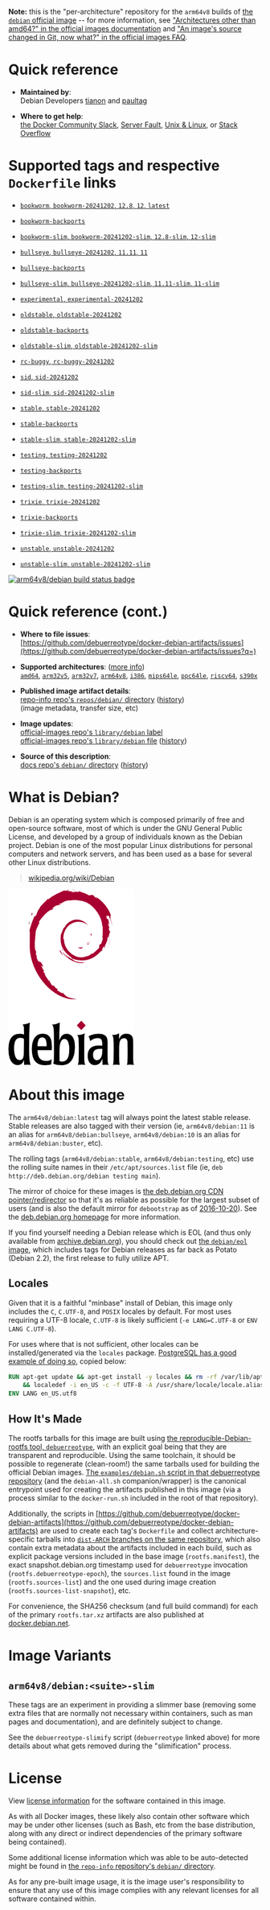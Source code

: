 <!--

********************************************************************************

WARNING:

    DO NOT EDIT "debian/README.md"

    IT IS AUTO-GENERATED

    (from the other files in "debian/" combined with a set of templates)

********************************************************************************

-->

**Note:** this is the "per-architecture" repository for the `arm64v8` builds of [the `debian` official image](https://hub.docker.com/_/debian) -- for more information, see ["Architectures other than amd64?" in the official images documentation](https://github.com/docker-library/official-images#architectures-other-than-amd64) and ["An image's source changed in Git, now what?" in the official images FAQ](https://github.com/docker-library/faq#an-images-source-changed-in-git-now-what).

# Quick reference

-	**Maintained by**:  
	Debian Developers [tianon](https://qa.debian.org/developer.php?login=tianon) and [paultag](https://qa.debian.org/developer.php?login=paultag)

-	**Where to get help**:  
	[the Docker Community Slack](https://dockr.ly/comm-slack), [Server Fault](https://serverfault.com/help/on-topic), [Unix & Linux](https://unix.stackexchange.com/help/on-topic), or [Stack Overflow](https://stackoverflow.com/help/on-topic)

# Supported tags and respective `Dockerfile` links

-	[`bookworm`, `bookworm-20241202`, `12.8`, `12`, `latest`](https://github.com/debuerreotype/docker-debian-artifacts/blob/329d4b79ed0518216a736352ba8323539f65e068/bookworm/oci/index.json)

-	[`bookworm-backports`](https://github.com/debuerreotype/docker-debian-artifacts/blob/329d4b79ed0518216a736352ba8323539f65e068/bookworm/backports/Dockerfile)

-	[`bookworm-slim`, `bookworm-20241202-slim`, `12.8-slim`, `12-slim`](https://github.com/debuerreotype/docker-debian-artifacts/blob/329d4b79ed0518216a736352ba8323539f65e068/bookworm/slim/oci/index.json)

-	[`bullseye`, `bullseye-20241202`, `11.11`, `11`](https://github.com/debuerreotype/docker-debian-artifacts/blob/329d4b79ed0518216a736352ba8323539f65e068/bullseye/oci/index.json)

-	[`bullseye-backports`](https://github.com/debuerreotype/docker-debian-artifacts/blob/329d4b79ed0518216a736352ba8323539f65e068/bullseye/backports/Dockerfile)

-	[`bullseye-slim`, `bullseye-20241202-slim`, `11.11-slim`, `11-slim`](https://github.com/debuerreotype/docker-debian-artifacts/blob/329d4b79ed0518216a736352ba8323539f65e068/bullseye/slim/oci/index.json)

-	[`experimental`, `experimental-20241202`](https://github.com/debuerreotype/docker-debian-artifacts/blob/329d4b79ed0518216a736352ba8323539f65e068/experimental/Dockerfile)

-	[`oldstable`, `oldstable-20241202`](https://github.com/debuerreotype/docker-debian-artifacts/blob/329d4b79ed0518216a736352ba8323539f65e068/oldstable/oci/index.json)

-	[`oldstable-backports`](https://github.com/debuerreotype/docker-debian-artifacts/blob/329d4b79ed0518216a736352ba8323539f65e068/oldstable/backports/Dockerfile)

-	[`oldstable-slim`, `oldstable-20241202-slim`](https://github.com/debuerreotype/docker-debian-artifacts/blob/329d4b79ed0518216a736352ba8323539f65e068/oldstable/slim/oci/index.json)

-	[`rc-buggy`, `rc-buggy-20241202`](https://github.com/debuerreotype/docker-debian-artifacts/blob/329d4b79ed0518216a736352ba8323539f65e068/rc-buggy/Dockerfile)

-	[`sid`, `sid-20241202`](https://github.com/debuerreotype/docker-debian-artifacts/blob/329d4b79ed0518216a736352ba8323539f65e068/sid/oci/index.json)

-	[`sid-slim`, `sid-20241202-slim`](https://github.com/debuerreotype/docker-debian-artifacts/blob/329d4b79ed0518216a736352ba8323539f65e068/sid/slim/oci/index.json)

-	[`stable`, `stable-20241202`](https://github.com/debuerreotype/docker-debian-artifacts/blob/329d4b79ed0518216a736352ba8323539f65e068/stable/oci/index.json)

-	[`stable-backports`](https://github.com/debuerreotype/docker-debian-artifacts/blob/329d4b79ed0518216a736352ba8323539f65e068/stable/backports/Dockerfile)

-	[`stable-slim`, `stable-20241202-slim`](https://github.com/debuerreotype/docker-debian-artifacts/blob/329d4b79ed0518216a736352ba8323539f65e068/stable/slim/oci/index.json)

-	[`testing`, `testing-20241202`](https://github.com/debuerreotype/docker-debian-artifacts/blob/329d4b79ed0518216a736352ba8323539f65e068/testing/oci/index.json)

-	[`testing-backports`](https://github.com/debuerreotype/docker-debian-artifacts/blob/329d4b79ed0518216a736352ba8323539f65e068/testing/backports/Dockerfile)

-	[`testing-slim`, `testing-20241202-slim`](https://github.com/debuerreotype/docker-debian-artifacts/blob/329d4b79ed0518216a736352ba8323539f65e068/testing/slim/oci/index.json)

-	[`trixie`, `trixie-20241202`](https://github.com/debuerreotype/docker-debian-artifacts/blob/329d4b79ed0518216a736352ba8323539f65e068/trixie/oci/index.json)

-	[`trixie-backports`](https://github.com/debuerreotype/docker-debian-artifacts/blob/329d4b79ed0518216a736352ba8323539f65e068/trixie/backports/Dockerfile)

-	[`trixie-slim`, `trixie-20241202-slim`](https://github.com/debuerreotype/docker-debian-artifacts/blob/329d4b79ed0518216a736352ba8323539f65e068/trixie/slim/oci/index.json)

-	[`unstable`, `unstable-20241202`](https://github.com/debuerreotype/docker-debian-artifacts/blob/329d4b79ed0518216a736352ba8323539f65e068/unstable/oci/index.json)

-	[`unstable-slim`, `unstable-20241202-slim`](https://github.com/debuerreotype/docker-debian-artifacts/blob/329d4b79ed0518216a736352ba8323539f65e068/unstable/slim/oci/index.json)

[![arm64v8/debian build status badge](https://img.shields.io/jenkins/s/https/doi-janky.infosiftr.net/job/multiarch/job/arm64v8/job/debian.svg?label=arm64v8/debian%20%20build%20job)](https://doi-janky.infosiftr.net/job/multiarch/job/arm64v8/job/debian/)

# Quick reference (cont.)

-	**Where to file issues**:  
	[https://github.com/debuerreotype/docker-debian-artifacts/issues](https://github.com/debuerreotype/docker-debian-artifacts/issues?q=)

-	**Supported architectures**: ([more info](https://github.com/docker-library/official-images#architectures-other-than-amd64))  
	[`amd64`](https://hub.docker.com/r/amd64/debian/), [`arm32v5`](https://hub.docker.com/r/arm32v5/debian/), [`arm32v7`](https://hub.docker.com/r/arm32v7/debian/), [`arm64v8`](https://hub.docker.com/r/arm64v8/debian/), [`i386`](https://hub.docker.com/r/i386/debian/), [`mips64le`](https://hub.docker.com/r/mips64le/debian/), [`ppc64le`](https://hub.docker.com/r/ppc64le/debian/), [`riscv64`](https://hub.docker.com/r/riscv64/debian/), [`s390x`](https://hub.docker.com/r/s390x/debian/)

-	**Published image artifact details**:  
	[repo-info repo's `repos/debian/` directory](https://github.com/docker-library/repo-info/blob/master/repos/debian) ([history](https://github.com/docker-library/repo-info/commits/master/repos/debian))  
	(image metadata, transfer size, etc)

-	**Image updates**:  
	[official-images repo's `library/debian` label](https://github.com/docker-library/official-images/issues?q=label%3Alibrary%2Fdebian)  
	[official-images repo's `library/debian` file](https://github.com/docker-library/official-images/blob/master/library/debian) ([history](https://github.com/docker-library/official-images/commits/master/library/debian))

-	**Source of this description**:  
	[docs repo's `debian/` directory](https://github.com/docker-library/docs/tree/master/debian) ([history](https://github.com/docker-library/docs/commits/master/debian))

# What is Debian?

Debian is an operating system which is composed primarily of free and open-source software, most of which is under the GNU General Public License, and developed by a group of individuals known as the Debian project. Debian is one of the most popular Linux distributions for personal computers and network servers, and has been used as a base for several other Linux distributions.

> [wikipedia.org/wiki/Debian](https://en.wikipedia.org/wiki/Debian)

![logo](https://raw.githubusercontent.com/docker-library/docs/b449be7df57e9ed9086bb5821bfb5d6cdc5d67a4/debian/logo.png)

# About this image

The `arm64v8/debian:latest` tag will always point the latest stable release. Stable releases are also tagged with their version (ie, `arm64v8/debian:11` is an alias for `arm64v8/debian:bullseye`, `arm64v8/debian:10` is an alias for `arm64v8/debian:buster`, etc).

The rolling tags (`arm64v8/debian:stable`, `arm64v8/debian:testing`, etc) use the rolling suite names in their `/etc/apt/sources.list` file (ie, `deb http://deb.debian.org/debian testing main`).

The mirror of choice for these images is [the deb.debian.org CDN pointer/redirector](https://deb.debian.org) so that it's as reliable as possible for the largest subset of users (and is also the default mirror for `debootstrap` as of [2016-10-20](https://anonscm.debian.org/cgit/d-i/debootstrap.git/commit/?id=9e8bc60ad1ccf3a25ce7890526b70059f3e770de)). See the [deb.debian.org homepage](https://deb.debian.org) for more information.

If you find yourself needing a Debian release which is EOL (and thus only available from [archive.debian.org](http://archive.debian.org)), you should check out [the `debian/eol` image](https://hub.docker.com/r/debian/eol/), which includes tags for Debian releases as far back as Potato (Debian 2.2), the first release to fully utilize APT.

## Locales

Given that it is a faithful "minbase" install of Debian, this image only includes the `C`, `C.UTF-8`, and `POSIX` locales by default. For most uses requiring a UTF-8 locale, `C.UTF-8` is likely sufficient (`-e LANG=C.UTF-8` or `ENV LANG C.UTF-8`).

For uses where that is not sufficient, other locales can be installed/generated via the `locales` package. [PostgreSQL has a good example of doing so](https://github.com/docker-library/postgres/blob/69bc540ecfffecce72d49fa7e4a46680350037f9/9.6/Dockerfile#L21-L24), copied below:

```dockerfile
RUN apt-get update && apt-get install -y locales && rm -rf /var/lib/apt/lists/* \
	&& localedef -i en_US -c -f UTF-8 -A /usr/share/locale/locale.alias en_US.UTF-8
ENV LANG en_US.utf8
```

## How It's Made

The rootfs tarballs for this image are built using [the reproducible-Debian-rootfs tool, `debuerreotype`](https://github.com/debuerreotype/debuerreotype), with an explicit goal being that they are transparent and reproducible. Using the same toolchain, it should be possible to regenerate (clean-room!) the same tarballs used for building the official Debian images. [The `examples/debian.sh` script in that debuerreotype repository](https://github.com/debuerreotype/debuerreotype/blob/master/examples/debian.sh) (and the `debian-all.sh` companion/wrapper) is the canonical entrypoint used for creating the artifacts published in this image (via a process similar to the `docker-run.sh` included in the root of that repository).

Additionally, the scripts in [https://github.com/debuerreotype/docker-debian-artifacts](https://github.com/debuerreotype/docker-debian-artifacts) are used to create each tag's `Dockerfile` and collect architecture-specific tarballs into [`dist-ARCH` branches on the same repository](https://github.com/debuerreotype/docker-debian-artifacts/branches), which also contain extra metadata about the artifacts included in each build, such as explicit package versions included in the base image (`rootfs.manifest`), the exact snapshot.debian.org timestamp used for `debuerreotype` invocation (`rootfs.debuerreotype-epoch`), the `sources.list` found in the image (`rootfs.sources-list`) and the one used during image creation (`rootfs.sources-list-snapshot`), etc.

For convenience, the SHA256 checksum (and full build command) for each of the primary `rootfs.tar.xz` artifacts are also published at [docker.debian.net](https://docker.debian.net/).

# Image Variants

## `arm64v8/debian:<suite>-slim`

These tags are an experiment in providing a slimmer base (removing some extra files that are normally not necessary within containers, such as man pages and documentation), and are definitely subject to change.

See the `debuerreotype-slimify` script (`debuerreotype` linked above) for more details about what gets removed during the "slimification" process.

# License

View [license information](https://www.debian.org/social_contract#guidelines) for the software contained in this image.

As with all Docker images, these likely also contain other software which may be under other licenses (such as Bash, etc from the base distribution, along with any direct or indirect dependencies of the primary software being contained).

Some additional license information which was able to be auto-detected might be found in [the `repo-info` repository's `debian/` directory](https://github.com/docker-library/repo-info/tree/master/repos/debian).

As for any pre-built image usage, it is the image user's responsibility to ensure that any use of this image complies with any relevant licenses for all software contained within.
